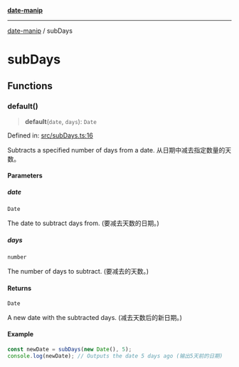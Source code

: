 [**date-manip**](index.md)

***

[date-manip](modules.md) / subDays

# subDays

## Functions

### default()

> **default**(`date`, `days`): `Date`

Defined in: [src/subDays.ts:16](https://github.com/fengxinming/date-manip/blob/74162e61fff73f0ace27e57ce0b5395775c035f2/src/subDays.ts#L16)

Subtracts a specified number of days from a date.
从日期中减去指定数量的天数。

#### Parameters

##### date

`Date`

The date to subtract days from. (要减去天数的日期。)

##### days

`number`

The number of days to subtract. (要减去的天数。)

#### Returns

`Date`

A new date with the subtracted days. (减去天数后的新日期。)

#### Example

```ts
const newDate = subDays(new Date(), 5);
console.log(newDate); // Outputs the date 5 days ago (输出5天前的日期)
```
